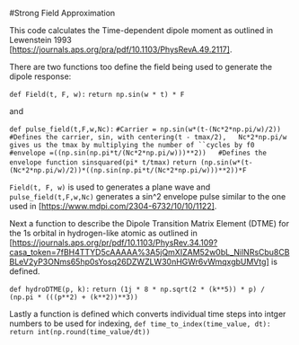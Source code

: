 #Strong Field Approximation

This code calculates the Time-dependent dipole moment as outlined in Lewenstein 1993 [https://journals.aps.org/pra/pdf/10.1103/PhysRevA.49.2117].

There are two functions too define the field being used to generate the dipole response:

`def Field(t, F, w):`
    `return np.sin(w * t) * F` 

and 

`def pulse_field(t,F,w,Nc):`
     `#Carrier = np.sin(w*(t-(Nc*2*np.pi/w)/2))           #Defines the carrier, sin, with centering(t - tmax/2),   Nc*2*np.pi/w gives us the tmax by multiplying the number of ``cycles by f0` 
     `#envelope =((np.sin(np.pi*t/(Nc*2*np.pi/w)))**2))   #Defines the envelope function sinsquared(pi* t/tmax)`
     `return (np.sin(w*(t-(Nc*2*np.pi/w)/2))*((np.sin(np.pi*t/(Nc*2*np.pi/w)))**2))*F`

`Field(t, F, w)` is used to generates a plane wave and `pulse_field(t,F,w,Nc)` generates a sin^2 envelope pulse similar to the one used in [https://www.mdpi.com/2304-6732/10/10/1122].

Next a function to describe the Dipole Transition Matrix Element (DTME) for the 1s orbital in hydrogen-like atomic as outlined in [https://journals.aps.org/pr/pdf/10.1103/PhysRev.34.109?casa_token=7fBH4TTYD5cAAAAA%3A5jQmXIZAM52w0bL_NilNRsCbu8CBBLeV2yP3ONms65hp0sYosq26DZWZLW30nHGWr6vWmqxgbUMVtg] is defined. 

`def hydroDTME(p, k):`
    `return (1j * 8 * np.sqrt(2 * (k**5)) * p) / (np.pi * (((p**2) + (k**2))**3))`

Lastly a function is defined which converts individual time steps into intger numbers to be used for indexing, 
`def time_to_index(time_value, dt):`
    `return int(np.round(time_value/dt))`
